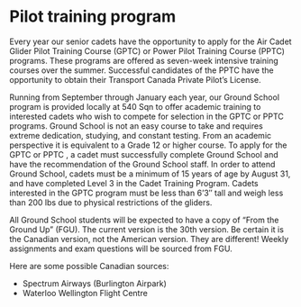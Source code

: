 # Pilot training program

Every year our senior cadets have the opportunity to apply for the Air Cadet Glider Pilot Training Course (GPTC) or Power Pilot Training Course (PPTC) programs. These programs are offered as seven-week intensive training courses over the summer. Successful candidates of the PPTC have the opportunity to obtain their Transport Canada Private Pilot’s License.

Running from September through January each year, our Ground School program is provided locally at 540 Sqn to offer academic training to interested cadets who wish to compete for selection in the GPTC or PPTC programs. Ground School is not an easy course to take and requires extreme dedication, studying, and constant testing. From an academic perspective it is equivalent to a Grade 12 or higher course. To apply for the GPTC or PPTC , a cadet must successfully complete Ground School and have the recommendation of the Ground School staff. In order to attend Ground School, cadets must be a minimum of 15 years of age by August 31, and have completed Level 3 in the Cadet Training Program. Cadets interested in the GPTC program must be less than 6’3″ tall and weigh less than 200 lbs due to physical restrictions of the gliders.

All Ground School students will be expected to have a copy of “From the Ground Up” (FGU). The current version is the 30th version. Be certain it is the Canadian version, not the American version. They are different! Weekly assignments and exam questions will be sourced from FGU.

Here are some possible Canadian sources:

* Spectrum Airways (Burlington Airpark)
* Waterloo Wellington Flight Centre